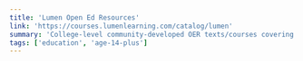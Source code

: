 ```yaml
---
title: 'Lumen Open Ed Resources'
link: 'https://courses.lumenlearning.com/catalog/lumen'
summary: 'College-level community-developed OER texts/courses covering a range of subjects, including science, history and literature.'
tags: ['education', 'age-14-plus']
---
```

